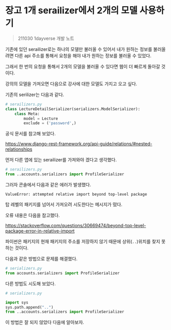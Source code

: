 # 장고 1개 serailizer에서 2개의 모델 사용하기



>211030 1dayverse 개발 노트



기존에 있던 serailizer로는 하나의 모델만 불러올 수 있어서 내가 원하는 정보를 불러올려면 다른 api 주소를 통해서 요청을 해야 내가 원하는 정보를 불러올 수 있었다. 

그래서 한 번의 요청을 통해서 2개의 모델을 불러올 수 있다면 웹이 더 빠르게 돌아갈 것이다.



강의의 모델을 가져오면 다음으로 강사에 대한 모델도 가지고 오고 싶다.



기존의 serilizer는 다음과 같다.

```python
# serailizers.py
class LectureDetailSerializer(serializers.ModelSerializer):
    class Meta:
        model = Lecture
        exclude = ('password',)
```



공식 문서를 참고해 보았다.

https://www.django-rest-framework.org/api-guide/relations/#nested-relationships



먼저 다른 앱에 있는 serailizer를 가져와야 겠다고 생각했다.

```python
# serailizers.py
from ..accounts.serializers import ProfileSerializer 
```



그러자 콘솔에서 다음과 같은 에러가 발생했다. 

```
ValueError: attempted relative import beyond top-level package
```

탑 레벨의 패키지를 넘어서 가져오려 시도한다는 메시지가 떴다.

오류 내용은 다음을 참고했다.

https://stackoverflow.com/questions/30669474/beyond-top-level-package-error-in-relative-import



파이썬은 패키지의 현재 패키지의 주소를 저장하지 않기 때문에 상위(`..`)위치를 찾지 못하는 것이다.

다음과 같은 방법으로 문제를 해결했다.

```python
# serializers.py
from accounts.serializers import ProfileSerializer 
```



다른 방법도 시도해 보았다.

```python
# serializers.py

import sys
sys.path.append("..")
from ..accounts.serializers import ProfileSerializer 
```

이 방법은 잘 되지 않았다 다음에 알아보자.









 







